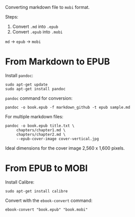 Converting markdown file to `mobi` format.  

Steps:  

1. Convert `.md` into `.epub`
2. Convert `.epub` into `.mobi`

`md` -> `epub` -> `mobi` 

# From Markdown to EPUB

Install `pandoc`:  

    sudo apt-get update 
    sudo apt-get install pandoc

`pandoc` command for conversion:  

    pandoc -o book.epub -f markdown_github -t epub sample.md

For multiple markdown files:  

    pandoc -o book.epub title.txt \
         chapters/chapter1.md \
         chapters/chapter2.md \
         --epub-cover-image cover-vertical.jpg

Ideal dimensions for the cover image 2,560 x 1,600 pixels.  

# From EPUB to MOBI

Install Calibre:  

    sudo apt-get install calibre

Convert with the `ebook-convert` command:  

    ebook-convert "book.epub" "book.mobi"

